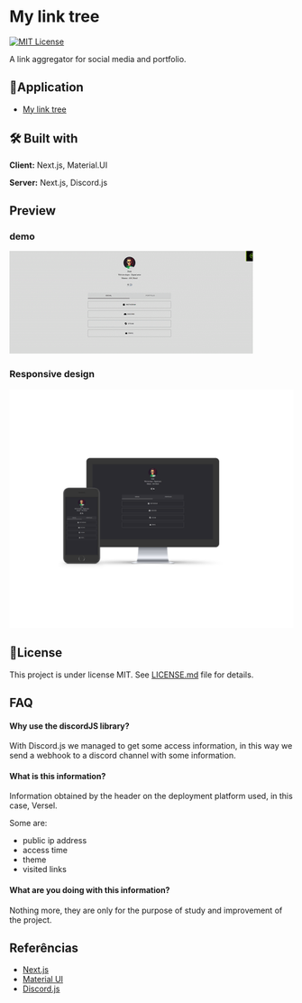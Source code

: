 
# My link tree
[![MIT License](https://img.shields.io/badge/License-MIT-green.svg)](https://choosealicense.com/licenses/mit/)


A link aggregator for social media and portfolio.
## 🚀Application

- [My link tree](https://my-link-tree-moondusk1996.vercel.app/)
    
## 🛠️ Built with

**Client:** Next.js, Material.UI

**Server:** Next.js, Discord.js


## Preview

### demo
![Demostração](https://raw.githubusercontent.com/MoonDusk1996/assets/main/my-link-tree/Demo.gif)

### Responsive design
![Demostração](https://raw.githubusercontent.com/MoonDusk1996/assets/main/my-link-tree/responsive%20design.png)



## 📄License
This project is under license MIT. See [LICENSE.md](https://choosealicense.com/licenses/mit/) file for details.



## FAQ

#### Why use the discordJS library?

With Discord.js we managed to get some access information, in this way we send a webhook to a discord channel with some information.

#### What is this information?

Information obtained by the header on the deployment platform used, in this case, Versel.

Some are:
- public ip address
- access time
- theme
- visited links

#### What are you doing with this information?

Nothing more, they are only for the purpose of study and improvement of the project.


## Referências
 - [Next.js]( https://nextjs.org/)
 - [Material UI](https://mui.com/)
 - [Discord.js](https://discord.js.org/)